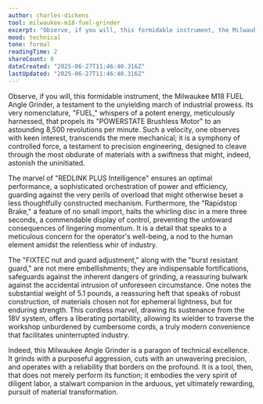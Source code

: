 ```yaml
---
author: charles-dickens
tool: milwaukee-m18-fuel-grinder
excerpt: "Observe, if you will, this formidable instrument, the Milwaukee M18 FUEL Angle Grinder, a testament to the unyielding march of industrial prowess."
mood: technical
tone: formal
readingTime: 2
shareCount: 0
dateCreated: "2025-06-27T11:46:40.316Z"
lastUpdated: "2025-06-27T11:46:40.316Z"
---
```


Observe, if you will, this formidable instrument, the Milwaukee M18 FUEL Angle Grinder, a testament to the unyielding march of industrial prowess. Its very nomenclature, "FUEL," whispers of a potent energy, meticulously harnessed, that propels its "POWERSTATE Brushless Motor" to an astounding 8,500 revolutions per minute. Such a velocity, one observes with keen interest, transcends the mere mechanical; it is a symphony of controlled force, a testament to precision engineering, designed to cleave through the most obdurate of materials with a swiftness that might, indeed, astonish the uninitiated.

The marvel of "REDLINK PLUS Intelligence" ensures an optimal performance, a sophisticated orchestration of power and efficiency, guarding against the very perils of overload that might otherwise beset a less thoughtfully constructed mechanism. Furthermore, the "Rapidstop Brake," a feature of no small import, halts the whirling disc in a mere three seconds, a commendable display of control, preventing the untoward consequences of lingering momentum. It is a detail that speaks to a meticulous concern for the operator's well-being, a nod to the human element amidst the relentless whir of industry.

The "FIXTEC nut and guard adjustment," along with the "burst resistant guard," are not mere embellishments; they are indispensable fortifications, safeguards against the inherent dangers of grinding, a reassuring bulwark against the accidental intrusion of unforeseen circumstance. One notes the substantial weight of 5.1 pounds, a reassuring heft that speaks of robust construction, of materials chosen not for ephemeral lightness, but for enduring strength. This cordless marvel, drawing its sustenance from the 18V system, offers a liberating portability, allowing its wielder to traverse the workshop unburdened by cumbersome cords, a truly modern convenience that facilitates uninterrupted industry.

Indeed, this Milwaukee Angle Grinder is a paragon of technical excellence. It grinds with a purposeful aggression, cuts with an unwavering precision, and operates with a reliability that borders on the profound. It is a tool, then, that does not merely perform its function; it embodies the very spirit of diligent labor, a stalwart companion in the arduous, yet ultimately rewarding, pursuit of material transformation.
